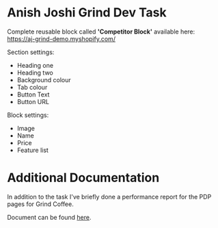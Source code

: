 # Anish Joshi Grind Dev Task
Complete reusable block called **'Competitor Block'** available here: https://aj-grind-demo.myshopify.com/

Section settings: 
- Heading one
- Heading two
- Background colour
- Tab colour
- Button Text
- Button URL

Block settings:
- Image
- Name
- Price
- Feature list

# Additional Documentation
In addition to the task I've briefly done a performance report for the PDP pages for Grind Coffee.

Document can be found <a href="https://docs.google.com/document/d/1dCS7bDVd7g46MMJBM_4sefjTxG7OzZJcBm4xznuVjm8/edit?usp=sharing" target="_blank">here</a>.
